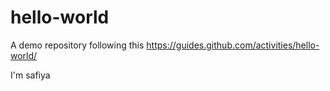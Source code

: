 # hello-world
A demo repository following this https://guides.github.com/activities/hello-world/

I'm safiya
